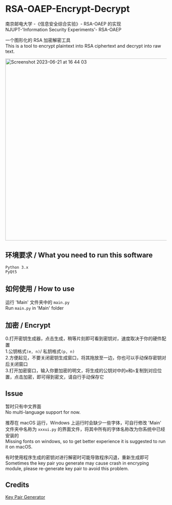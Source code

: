 # RSA-OAEP-Encrypt-Decrypt
南京邮电大学 -《信息安全综合实验》- RSA-OAEP 的实现<br>
NJUPT-'Information Security Experiments'- RSA-OAEP<br>

一个图形化的 RSA 加密解密工具<br>
This is a tool to encrypt plaintext into RSA ciphertext and decrypt into raw text.

<img width="568" alt="Screenshot 2023-06-21 at 16 44 03" src="https://github.com/oasisisis/RSA-OAEP-Encrypt-Decrypt/assets/62041306/9327a159-7948-455e-aba8-16e1ba4496aa">



## 环境要求 / What you need to run this software
`Python 3.x`<br>
`PyQt5`


## 如何使用 / How to use
运行 'Main' 文件夹中的 `main.py`<br>
Run `main.py` in 'Main' folder

## 加密 / Encrypt
0.打开密钥生成器，点击生成，稍等片刻即可看到密钥对，速度取决于你的硬件配置<br>
1.公钥格式`(e, n)`/ 私钥格式`(p, n)`<br>
2.方便起见，不要关闭密钥生成窗口，将其拖放至一边，你也可以手动保存密钥对后关闭窗口<br>
3.打开加密窗口，输入你要加密的明文，将生成的公钥对中的`e`和`n`复制到对应位置，点击加密，即可得到密文，请自行手动保存它<br>


## Issue
暂时只有中文界面<br>
No multi-language support for now.<br>

推荐在 macOS 运行，Windows 上运行时会缺少一些字体，可自行修改 'Main' 文件夹中名称为 `xxxui.py` 的界面文件，将其中所有的字体名称改为你系统中已经安装的<br>
Missing fonts on windows, so to get better experience it is suggested to run it on macOS.<br>

有时使用程序生成的密钥对进行解密时可能导致程序闪退，重新生成即可<br>
Sometimes the key pair you generate may cause crash in encryping module, please re-generate key pair to avoid this problem.


## Credits
[Key Pair Generator](https://github.com/felipenrocha/RSA-OAEP)<br>
